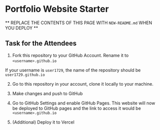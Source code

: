 # Portfolio Website Starter

** REPLACE THE CONTENTS OF THIS PAGE WITH `NEW-README.md` WHEN YOU DEPLOY **

## Task for the Attendees

1. Fork this repository to your GitHub Account. Rename it to `<username>.github.io`

If your username is `user1729`, the name of the repository should be `user1729.github.io`

2. Go to this repository in your account, clone it locally to your machine.

3. Make changes and push to GitHub

4. Go to GitHub Settings and enable GitHub Pages. This website will now be deployed to GitHub pages and the link to access it would be `<username>.github.io`

5. (Additional) Deploy it to Vercel

